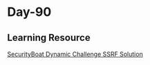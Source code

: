 # Day-90 

## Learning Resource

[SecurityBoat Dynamic Challenge SSRF Solution](https://securityboat.in/securityboat-dynamic-challenge-ssrf-solution/)
